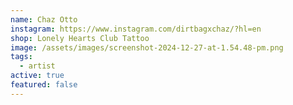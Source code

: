 ```yaml
---
name: Chaz Otto
instagram: https://www.instagram.com/dirtbagxchaz/?hl=en
shop: Lonely Hearts Club Tattoo
image: /assets/images/screenshot-2024-12-27-at-1.54.48-pm.png
tags:
  - artist
active: true
featured: false
---
```

